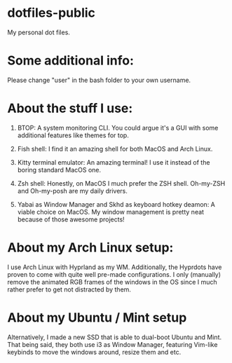 # dotfiles-public
My personal dot files. 

# Some additional info:
Please change "user" in the bash folder to your own username.

# About the stuff I use:
1. BTOP:
A system monitoring CLI. You could argue it's a GUI with some additional features like themes for top.

2. Fish shell:
I find it an amazing shell for both MacOS and Arch Linux.

3. Kitty terminal emulator:
An amazing terminal! I use it instead of the boring standard MacOS one.

4. Zsh shell:
Honestly, on MacOS I much prefer the ZSH shell. Oh-my-ZSH and Oh-my-posh are my daily drivers.

5. Yabai as Window Manager and Skhd as keyboard hotkey deamon:
A viable choice on MacOS. My window management is pretty neat because of those awesome projects!

# About my Arch Linux setup:

I use Arch Linux with Hyprland as my WM. Additionally, the Hyprdots have proven to come with quite well pre-made configurations.
I only (manually) remove the animated RGB frames of the windows in the OS since I much rather prefer to get not distracted by them.

# About my Ubuntu / Mint setup

Alternatively, I made a new SSD that is able to dual-boot Ubuntu and Mint. 
That being said, they both use i3 as Window Manager, featuring Vim-like keybinds to move the windows around, resize them and etc.
